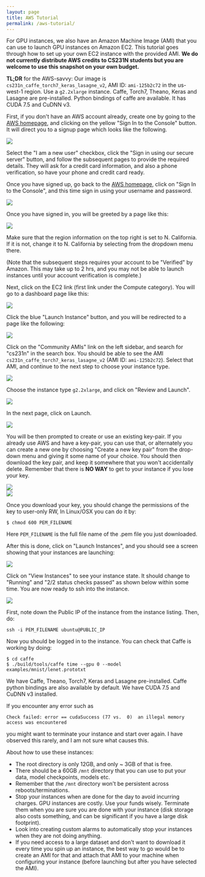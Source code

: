 ```yaml
---
layout: page
title: AWS Tutorial
permalink: /aws-tutorial/
---
```

For GPU instances, we also have an Amazon Machine Image (AMI) that you can use
to launch GPU instances on Amazon EC2. This tutorial goes through how to set up
your own EC2 instance with the provided AMI. **We do not currently 
distribute AWS credits to CS231N students but you are welcome to use this 
snapshot on your own budget.**

**TL;DR** for the AWS-savvy: Our image is
`cs231n_caffe_torch7_keras_lasagne_v2`, AMI ID: `ami-125b2c72` in the us-west-1
region. Use a `g2.2xlarge` instance.  Caffe, Torch7, Theano, Keras and Lasagne
are pre-installed. Python bindings of caffe are available. It has CUDA 7.5 and
CuDNN v3.

First, if you don't have an AWS account already, create one by going to the [AWS
homepage](http://aws.amazon.com/), and clicking on the yellow "Sign In to the
Console" button. It will direct you to a signup page which looks like the
following.

<div class='fig figcenter fighighlight'>
  <img src='/assets/aws-signup.png'>
</div>

Select the "I am a new user" checkbox, click the "Sign in using our secure
server" button, and follow the subsequent pages to provide the required details.
They will ask for a credit card information, and also a phone verification, so
have your phone and credit card ready.

Once you have signed up, go back to the [AWS homepage](http://aws.amazon.com),
click on "Sign In to the Console", and this time sign in using your username and
password.

<div class='fig figcenter fighighlight'>
  <img src='/assets/aws-signin.png'>
</div>

Once you have signed in, you will be greeted by a page like this:

<div class='fig figcenter fighighlight'>
  <img src='/assets/aws-homepage.png'>
</div>

Make sure that the region information on the top right is set to N. California.
If it is not, change it to N. California by selecting from the dropdown menu
there.

(Note that the subsequent steps requires your account to be "Verified" by
 Amazon. This may take up to 2 hrs, and you may not be able to launch instances
 until your account verification is complete.)

Next, click on the EC2 link (first link under the Compute category). You will go
to a dashboard page like this:

<div class='fig figcenter fighighlight'>
  <img src='/assets/ec2-dashboard.png'>
</div>

Click the blue "Launch Instance" button, and you will be redirected to a page
like the following:

<div class='fig figcenter fighighlight'>
  <img src='/assets/ami-selection.png'>
</div>

Click on the "Community AMIs" link on the left sidebar, and search for "cs231n"
in the search box. You should be able to see the AMI
`cs231n_caffe_torch7_keras_lasagne_v2` (AMI ID: `ami-125b2c72`). Select that
AMI, and continue to the next step to choose your instance type.

<div class='fig figcenter fighighlight'>
  <img src='/assets/community-AMIs.png'>
</div>

Choose the instance type `g2.2xlarge`, and click on "Review and Launch".

<div class='fig figcenter fighighlight'>
  <img src='/assets/instance-selection.png'>
</div>

In the next page, click on Launch.

<div class='fig figcenter fighighlight'>
  <img src='/assets/launch-screen.png'>
</div>

You will be then prompted to create or use an existing key-pair. If you already
use AWS and have a key-pair, you can use that, or alternately you can create a
new one by choosing "Create a new key pair" from the drop-down menu and giving
it some name of your choice. You should then download the key pair, and keep it
somewhere that you won't accidentally delete. Remember that there is **NO WAY**
to get to your instance if you lose your key. 

<div class='fig figcenter fighighlight'>
  <img src='/assets/key-pair.png'>
</div>

<div class='fig figcenter fighighlight'>
  <img src='/assets/key-pair-create.png'>
</div>

Once you download your key, you should change the permissions of the key to
user-only RW, In Linux/OSX you can do it by:

```
$ chmod 600 PEM_FILENAME
```
Here `PEM_FILENAME` is the full file name of the .pem file you just downloaded.

After this is done, click on "Launch Instances", and you should see a screen
showing that your instances are launching:

<div class='fig figcenter fighighlight'>
  <img src='/assets/launching-screen.png'>
</div>

Click on "View Instances" to see your instance state. It should change to
"Running" and "2/2 status checks passed" as shown below within some time. You
are now ready to ssh into the instance.

<div class='fig figcenter fighighlight'>
  <img src='/assets/instances-page.png'>
</div>

First, note down the Public IP of the instance from the instance listing. Then,
do:

```
ssh -i PEM_FILENAME ubuntu@PUBLIC_IP
```

Now you should be logged in to the instance. You can check that Caffe is working
by doing:

```
$ cd caffe
$ ./build/tools/caffe time --gpu 0 --model examples/mnist/lenet.prototxt
```

We have Caffe, Theano, Torch7, Keras and Lasagne pre-installed. Caffe python
bindings are also available by default. We have CUDA 7.5 and CuDNN v3 installed.

If you encounter any error such as 

```
Check failed: error == cudaSuccess (77 vs.  0)  an illegal memory access was encountered
```

you might want to terminate your instance and start over again. I have observed
this rarely, and I am not sure what causes this.

About how to use these instances:

- The root directory is only 12GB, and only ~ 3GB of that is free.
- There should be a 60GB `/mnt` directory that you can use to put your data,
model checkpoints, models etc.
- Remember that the `/mnt` directory won't be persistent across
reboots/terminations.
- Stop your instances when are done for the day to avoid incurring charges. GPU
instances are costly. Use your funds wisely. Terminate them when you are sure
you are done with your instance (disk storage also costs something, and can be
significant if you have a large disk footprint).
- Look into creating custom alarms to automatically stop your instances when
they are not doing anything.
- If you need access to a large dataset and don't want to download it every time
you spin up an instance, the best way to go would be to create an AMI for that
and attach that AMI to your machine when configuring your instance (before
launching but after you have selected the AMI).

